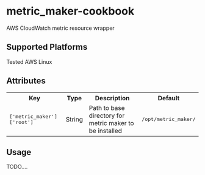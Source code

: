 # metric_maker-cookbook

AWS CloudWatch metric resource wrapper

## Supported Platforms

Tested AWS Linux

## Attributes

<table>
  <tr>
    <th>Key</th>
    <th>Type</th>
    <th>Description</th>
    <th>Default</th>
  </tr>
  <tr>
    <td><tt>['metric_maker']['root']</tt></td>
    <td>String</td>
    <td>Path to base directory for metric maker to be installed</td>
    <td><tt>/opt/metric_maker/</tt></td>
  </tr>
</table>

## Usage

TODO....
